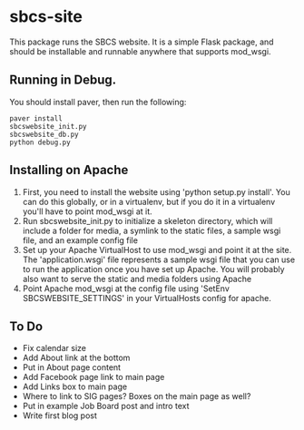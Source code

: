 sbcs-site
=========
This package runs the SBCS website. It is a simple Flask package, and should be installable and runnable anywhere that supports mod_wsgi.

## Running in Debug.

You should install paver, then run the following:

```
paver install
sbcswebsite_init.py
sbcswebsite_db.py
python debug.py
```

## Installing on Apache

1.  First, you need to install the website using 'python setup.py install'. You can do this globally, or in a virtualenv, but if you do it in a virtualenv you'll have to point mod_wsgi at it. 
2.  Run sbcswebsite_init.py to initialize a skeleton directory, which will include a folder for media, a symlink to the static files, a sample wsgi file, and an example config file
3. Set up your Apache VirtualHost to use mod_wsgi and point it at the site. The 'application.wsgi' file represents a sample wsgi file that you can use to run the application once you have set up Apache. You will probably also want to serve the static and media folders using Apache
4.  Point Apache mod_wsgi at the config file using 'SetEnv SBCSWEBSITE_SETTINGS' in your VirtualHosts config for apache.


## To Do
- Fix calendar size 
- Add About link at the bottom
- Put in About page content 
- Add Facebook page link to main page
- Add Links box to main page 
- Where to link to SIG pages? Boxes on the main page as well? 
- Put in example Job Board post and intro text 
- Write first blog post 
